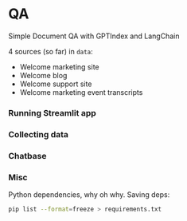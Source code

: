 # QA

Simple Document QA with GPTIndex and LangChain

4 sources (so far) in `data`:

- Welcome marketing site
- Welcome blog
- Welcome support site
- Welcome marketing event transcripts

### Running Streamlit app

### Collecting data

### Chatbase

### Misc

Python dependencies, why oh why. Saving deps:

```bash
pip list --format=freeze > requirements.txt
```

